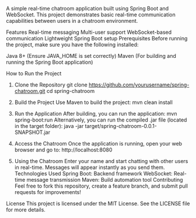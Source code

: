 A simple real-time chatroom application built using Spring Boot and WebSocket. This project demonstrates basic real-time communication capabilities between users in a chatroom environment.

Features
Real-time messaging
Multi-user support
WebSocket-based communication
Lightweight Spring Boot setup
Prerequisites
Before running the project, make sure you have the following installed:

Java 8+ (Ensure JAVA_HOME is set correctly)
Maven (For building and running the Spring Boot application)

How to Run the Project

1. Clone the Repository
git clone https://github.com/yourusername/spring-chatroom.git
cd spring-chatroom

3. Build the Project
Use Maven to build the project:
mvn clean install

3. Run the Application
After building, you can run the application:
mvn spring-boot:run
Alternatively, you can run the compiled .jar file (located in the target folder):
java -jar target/spring-chatroom-0.0.1-SNAPSHOT.jar

4. Access the Chatroom
Once the application is running, open your web browser and go to:
http://localhost:8080

5. Using the Chatroom
Enter your name and start chatting with other users in real-time.
Messages will appear instantly as you send them.
Technologies Used
Spring Boot: Backend framework
WebSocket: Real-time message transmission
Maven: Build automation tool
Contributing
Feel free to fork this repository, create a feature branch, and submit pull requests for improvements!

License
This project is licensed under the MIT License. See the LICENSE file for more details.
